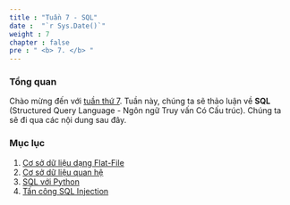```yaml
---
title : "Tuần 7 - SQL"
date :  "`r Sys.Date()`" 
weight : 7 
chapter : false
pre : " <b> 7. </b> "
---
```

### Tổng quan
Chào mừng đến với [tuần thứ 7](https://baobaoupcloud.github.io/cs-w7/vi/). Tuần này, chúng ta sẽ thảo luận về **SQL** (Structured Query Language - Ngôn ngữ Truy vấn Có Cấu trúc). Chúng ta sẽ đi qua các nội dung sau đây.


### Mục lục
 1. [Cơ sở dữ liệu dạng Flat-File](https://baobaoupcloud.github.io/cs-w7/vi/1-flat-file-databases/)
 2. [Cơ sở dữ liệu quan hệ](https://baobaoupcloud.github.io/cs-w7/vi/2-relational-databases/)
 3. [SQL với Python](https://baobaoupcloud.github.io/cs-w7/vi/3-sql-in-python/)
 4. [Tấn công SQL Injection](https://baobaoupcloud.github.io/cs-w7/vi/4-injection-attacks/)



